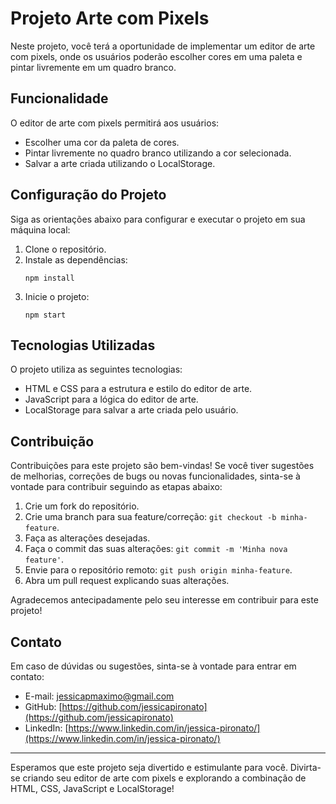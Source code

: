 # Projeto Arte com Pixels

Neste projeto, você terá a oportunidade de implementar um editor de arte com pixels, onde os usuários poderão escolher cores em uma paleta e pintar livremente em um quadro branco.

## Funcionalidade

O editor de arte com pixels permitirá aos usuários:

- Escolher uma cor da paleta de cores.
- Pintar livremente no quadro branco utilizando a cor selecionada.
- Salvar a arte criada utilizando o LocalStorage.

## Configuração do Projeto

Siga as orientações abaixo para configurar e executar o projeto em sua máquina local:

1. Clone o repositório.
2. Instale as dependências:
   ```
   npm install
   ```
3. Inicie o projeto:
   ```
   npm start
   ```

## Tecnologias Utilizadas

O projeto utiliza as seguintes tecnologias:

- HTML e CSS para a estrutura e estilo do editor de arte.
- JavaScript para a lógica do editor de arte.
- LocalStorage para salvar a arte criada pelo usuário.

## Contribuição

Contribuições para este projeto são bem-vindas! Se você tiver sugestões de melhorias, correções de bugs ou novas funcionalidades, sinta-se à vontade para contribuir seguindo as etapas abaixo:

1. Crie um fork do repositório.
2. Crie uma branch para sua feature/correção: `git checkout -b minha-feature`.
3. Faça as alterações desejadas.
4. Faça o commit das suas alterações: `git commit -m 'Minha nova feature'`.
5. Envie para o repositório remoto: `git push origin minha-feature`.
6. Abra um pull request explicando suas alterações.

Agradecemos antecipadamente pelo seu interesse em contribuir para este projeto!

## Contato

Em caso de dúvidas ou sugestões, sinta-se à vontade para entrar em contato:

- E-mail: jessicapmaximo@gmail.com
- GitHub: [https://github.com/jessicapironato](https://github.com/jessicapironato)
- LinkedIn: [https://www.linkedin.com/in/jessica-pironato/](https://www.linkedin.com/in/jessica-pironato/)

---

Esperamos que este projeto seja divertido e estimulante para você. Divirta-se criando seu editor de arte com pixels e explorando a combinação de HTML, CSS, JavaScript e LocalStorage!
